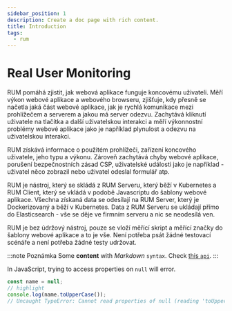 ```yaml
---
sidebar_position: 1
description: Create a doc page with rich content.
title: Introduction
tags:
  - rum
---
```


# Real User Monitoring

RUM pomáhá zjistit, jak webová aplikace funguje koncovému uživateli. Měří výkon webové aplikace a webového browseru, zjišťuje, kdy přesně se načetla jaká část webové aplikace, jak je rychlá komunikace mezi prohlížečem a serverem a jakou má server odezvu. Zachytává kliknutí uživatele na tlačítka a další uživatelskou interakci a měří výkonnostní problémy webové aplikace jako je například plynulost a odezvu na uživatelskou interakci.

RUM získává informace o použitém prohlížeči, zařízení koncového uživatele, jeho typu a výkonu. Zároveň zachytává chyby webové aplikace, porušení bezpečnostních zásad CSP, uživatelské události jako je například - uživatel něco zobrazil nebo uživatel odeslal formulář atp.

RUM je nástroj, který se skládá z RUM Serveru, který běží v Kubernetes a RUM Client, který se vkládá v podobě Javascriptu do šablony webové aplikace.
Všechna získaná data se odesílají na RUM Server, který je Dockerizovaný a běží v Kubernetes. Data z RUM Serveru se ukládají přímo do Elasticsearch - vše se děje ve firmním serveru a nic se neodesílá ven.

RUM je bez údržový nástroj, pouze se vloží měřící skript a měřící značky do šablony webové aplikace a to je vše. Není potřeba psát žádné testovací scénáře a není potřeba žádné testy udržovat.

:::note Poznámka
Some **content** with _Markdown_ `syntax`. Check [this `api`](#).
:::

In JavaScript, trying to access properties on `null` will error.

```js
const name = null;
// highlight
console.log(name.toUpperCase());
// Uncaught TypeError: Cannot read properties of null (reading 'toUpperCase')
```